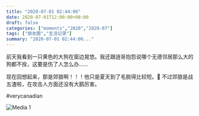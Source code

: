 ```yaml
---
title: "2020-07-01 02:44:06"
date: 2020-07-01T12:00:00+08:00
draft: false
categories: ["moments","2020","2020-07"]
tags: ["朋友圈","生活记录"]
summary: "2020-07-01 02:44:06..."
---
```


前天我看到一只黄色的大狗在窗边晃悠。我还跟逍哥抱怨说哪个无德邻居那么大的狗都不拴，这要是伤了人怎么办……

现在回想起来，那是郊狼啊！！！他只是夏天到了毛脱得比较短。🤣 不过郊狼是战五渣啦，在攻击人方面还没有大鹅厉害。

#verycanadian

![Media 1](/Moments/photos/2020-07-01/202007010244060.jpg)

